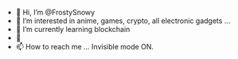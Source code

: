 - 👋 Hi, I’m @FrostySnowy
- 👀 I’m interested in anime, games, crypto, all electronic gadgets ...
- 🌱 I’m currently learning blockchain
- 💞️
- 📫 How to reach me ... Invisible mode ON.

<!---
FrostySnowy/FrostySnowy is a ✨ special ✨ repository because its `README.md` (this file) appears on your GitHub profile.
You can click the Preview link to take a look at your changes.
--->
